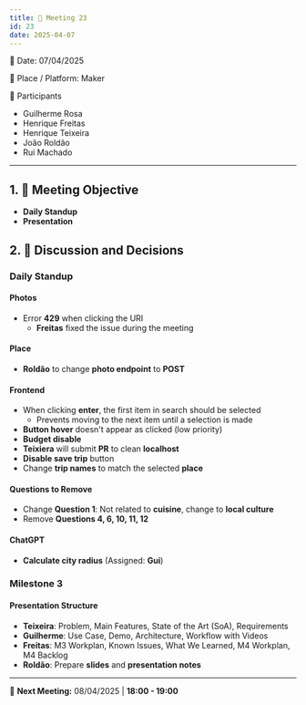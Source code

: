 ```yaml
---
title: 📝 Meeting 23
id: 23
date: 2025-04-07
---
```


📅 Date: 07/04/2025  

📍 Place / Platform: Maker  

👥 Participants  

- Guilherme Rosa  
- Henrique Freitas  
- Henrique Teixeira  
- João Roldão  
- Rui Machado  

---

## 1. 🎯 Meeting Objective  

- **Daily Standup**  
- **Presentation**  

## 2. 💬 Discussion and Decisions  

### **Daily Standup**  

#### **Photos**  
- Error **429** when clicking the URI  
  - **Freitas** fixed the issue during the meeting  

#### **Place**  
- **Roldão** to change **photo endpoint** to **POST** 

#### **Frontend**  
- When clicking **enter**, the first item in search should be selected  
  - Prevents moving to the next item until a selection is made  
- **Button hover** doesn't appear as clicked (low priority)  
- **Budget disable**  
- **Teixiera** will submit **PR** to clean **localhost**
- **Disable save trip** button  
- Change **trip names** to match the selected **place**

#### **Questions to Remove**  
- Change **Question 1**: Not related to **cuisine**, change to **local culture**  
- Remove **Questions 4, 6, 10, 11, 12**  

#### **ChatGPT**  
- **Calculate city radius** (Assigned: **Gui**)  

### **Milestone 3**  

#### **Presentation Structure**  
- **Teixeira**: Problem, Main Features, State of the Art (SoA), Requirements  
- **Guilherme**: Use Case, Demo, Architecture, Workflow with Videos  
- **Freitas**: M3 Workplan, Known Issues, What We Learned, M4 Workplan, M4 Backlog  
- **Roldão**: Prepare **slides** and **presentation notes**  

---

📅 **Next Meeting:** 08/04/2025 | **18:00 - 19:00** 